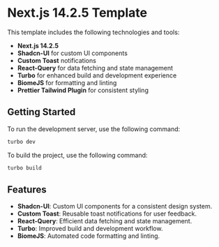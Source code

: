 # Next.js 14.2.5 Template

This template includes the following technologies and tools:

- **Next.js 14.2.5**
- **Shadcn-UI** for custom UI components
- **Custom Toast** notifications
- **React-Query** for data fetching and state management
- **Turbo** for enhanced build and development experience
- **BiomeJS** for formatting and linting
- **Prettier Tailwind Plugin** for consistent styling

## Getting Started

To run the development server, use the following command:

```bash
turbo dev
```

To build the project, use the following command:

```bash
turbo build
```

## Features

- **Shadcn-UI**: Custom UI components for a consistent design system.
- **Custom Toast**: Reusable toast notifications for user feedback.
- **React-Query**: Efficient data fetching and state management.
- **Turbo**: Improved build and development workflow.
- **BiomeJS**: Automated code formatting and linting.
